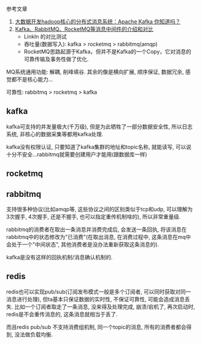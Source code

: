 参考文章

1. [大数据开发hadoop核心的分布式消息系统：Apache Kafka 你知道吗？](https://zhuanlan.zhihu.com/p/68296661)
2. [Kafka、RabbitMQ、RocketMQ等消息中间件的介绍和对比](https://blog.csdn.net/yunfeng482/article/details/72856762)
    - LinkIn 的对比测试
    - 吞吐量(数据写入): kafka > rocketmq > rabbitmq(amqp)
    - RocketMQ思路起源于Kafka，但并不是Kafka的一个Copy，它对消息的可靠传输及事务性做了优化.

MQ系统通用功能: 解耦, 削峰填谷. 其余的像是横向扩展, 顺序保证, 数据冗余, 感觉都不是核心能力...

可靠性: rabbitmq > rocketmq > kafka

## kafka

kafka可支持的并发量极大(千万级), 但是为此牺牲了一部分数据安全性, 所以日志系统, 非核心的数据采集等都用kafka处理.

kafka没有权限认证, 只要知道了kafka集群的地址和topic名称, 就能读写, 可以说十分不安全...rabbitmq就需要创建用户才能用(跟数据库一样)



## rocketmq

## rabbitmq

支持很多种协议(比如amqp等, 这些协议之间的区别类似于tcp和udp, 可以理解为3次握手, 4次握手, 还是不握手, 也可以指定重传机制啥的), 所以非常重量级.

rabbitmq的消费者在取出一条消息并消费完成后, 会发送一条回执, 将该消息在rabbitmq中的状态修改为"已消费"(在取出消息, 在消费过程中, 这条消息在mq中会处于一个"中间状态", 其他消费者是没办法重新获取这条消息的). 

kafka是没有这样的回执机制/消息确认机制的.

## redis

redis也可以实现pub/sub(订阅发布模式一般是多个订阅者, 可以同时获取对同一消息进行处理), 但ta基本只保证数据的实时性, 不保证可靠性, 可能会造成消息丢失. 比如一个订阅者取走了一条消息, 没来得及处理完成, 崩溃/宕机了, 再次启动时, redis是不会重传消息的, 这条消息就相当于丢了.

而且redis pub/sub 不支持消费组机制, 同一个topic的消息, 所有的消费者都会得到, 没法做负载均衡.

